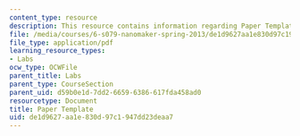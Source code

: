 ```yaml
---
content_type: resource
description: This resource contains information regarding Paper Template.
file: /media/courses/6-s079-nanomaker-spring-2013/de1d9627aa1e830d97c1947dd23deaa7_MIT6_S079S13_papertemp.pdf
file_type: application/pdf
learning_resource_types:
- Labs
ocw_type: OCWFile
parent_title: Labs
parent_type: CourseSection
parent_uid: d59b0e1d-7dd2-6659-6386-617fda458ad0
resourcetype: Document
title: Paper Template
uid: de1d9627-aa1e-830d-97c1-947dd23deaa7
---
```

